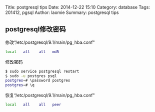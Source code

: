 Title: postgresql tips
Date: 2014-12-22 15:10
Category: database
Tags: 201412, pgsql 
Author: laomie
Summary: postgresql tips

postgresql修改密码
---------------------------------
修改“/etc/postgresql/9.1/main/pg_hba.conf"
```bash
local   all    all   md5
```

修改密码
```bash
$ sudo service postgresql restart
$ sudo -u postgres psql
postgres=# \password postgres
postgres=# \q
```

恢复“/etc/postgresql/9.1/main/pg_hba.conf"
```bash
local   all    all   peer
```
